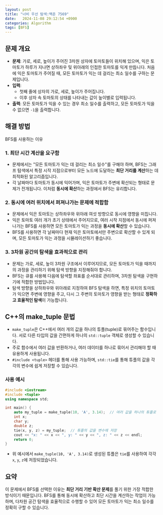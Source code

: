 ```yaml
---
layout: post
title: "너비 우선 탐색:백준 7569"
date:   2024-11-08 29:12:54 +0900
categories: Algorithm
tags: [BFS]
---
```

## 문제 개요
- **문제**: 가로, 세로, 높이가 주어진 3차원 상자에 토마토들이 위치해 있으며, 익은 토마토가 하루가 지나면 상하좌우 및 위아래의 인접한 토마토를 익게 만듭니다. 처음에 익은 토마토가 주어질 때, 모든 토마토가 익는 데 걸리는 최소 일수를 구하는 문제입니다.
- **입력**:
  - 첫째 줄에 상자의 가로, 세로, 높이가 주어집니다.
  - 이후 상자 속 토마토의 상태를 나타내는 값이 높이별로 입력됩니다.
- **출력**: 모든 토마토가 익을 수 있는 경우 최소 일수를 출력하고, 모든 토마토가 익을 수 없으면 `-1`을 출력합니다.

## 해결 방법 
BFS를 사용하는 이유

### 1. 최단 시간 계산을 요구함
   - 문제에서는 "모든 토마토가 익는 데 걸리는 최소 일수"를 구해야 하며, BFS는 그래프 탐색에서 특정 시작 지점으로부터 모든 노드에 도달하는 **최단 거리를 계산**하는 데 최적화된 알고리즘입니다.
   - 각 날짜마다 토마토가 동시에 익어가며, 익은 토마토가 주변에 확산되는 형태로 문제가 전개됩니다. 이처럼 **동시에 확산**하는 과정에서 BFS는 유리합니다.

### 2. 동시에 여러 위치에서 퍼져나가는 문제에 적합함
   - 문제에서 익은 토마토는 상하좌우와 위아래 여섯 방향으로 동시에 영향을 미칩니다.
   - 익은 토마토 여러 개가 초기 상태에서 주어지므로, 여러 시작 지점에서 동시에 퍼져나가는 BFS를 사용하면 모든 토마토가 익는 과정을 **동시에 확산**할 수 있습니다.
   - BFS를 사용하면 각 날짜마다 현재 익은 토마토에서만 주변으로 확산할 수 있게 되며, 모든 토마토가 익는 과정을 시뮬레이션하기 좋습니다.

### 3. 3차원 공간의 탐색을 효과적으로 관리
   - 문제는 가로, 세로, 높이 3차원 구조에서 이루어지므로, 모든 토마토가 익을 때까지의 과정을 관리하기 위해 탐색 방향을 지정해줘야 합니다.
   - BFS는 큐를 사용해 다음에 탐색할 좌표를 순서대로 관리하며, 3차원 탐색을 구현하기에 적합한 방법입니다.
   - 탐색 방향을 상하좌우와 위아래로 지정하여 BFS 탐색을 하면, 특정 위치의 토마토가 익으면 주변에 영향을 주고, 다시 그 주변의 토마토가 영향을 받는 형태로 **정확하고 효율적인 탐색**이 가능합니다.

## C++의 make_tuple 문법
- `make_tuple`은 C++에서 여러 개의 값을 하나의 튜플(tuple)로 묶어주는 함수입니다. 서로 다른 타입의 값을 간편하게 하나의 `std::tuple` 객체로 생성할 수 있습니다.
- 주로 함수에서 여러 값을 반환하거나, 여러 데이터를 하나로 묶어서 관리해야 할 때 유용하게 사용됩니다.
- `#include <tuple>` 헤더를 통해 사용 가능하며, `std::tie`를 통해 튜플의 값을 각각의 변수에 쉽게 저장할 수 있습니다.

### 사용 예시
```cpp
#include <iostream>
#include <tuple>
using namespace std;

int main() {
    auto my_tuple = make_tuple(10, 'A', 3.14);  // 여러 값을 하나의 튜플로 묶음
    int x;
    char y;
    double z;
    tie(x, y, z) = my_tuple;  // 튜플의 값을 변수에 저장
    cout << "x: " << x << ", y: " << y << ", z: " << z << endl;
    return 0;
}
```
- 위 예시에서 `make_tuple(10, 'A', 3.14)`로 생성된 튜플은 `tie`를 사용하여 각각 `x`, `y`, `z`에 저장되었습니다.

## 요약
이 문제에서 BFS를 선택한 이유는 **최단 거리 기반 확산 문제**를 풀기 위한 가장 적합한 방식이기 때문입니다. BFS를 통해 동시에 확산하고 최단 시간을 계산하는 작업이 가능하며, 다차원 공간 탐색을 효율적으로 수행할 수 있어 모든 토마토가 익는 최소 일수를 정확히 구할 수 있습니다.
